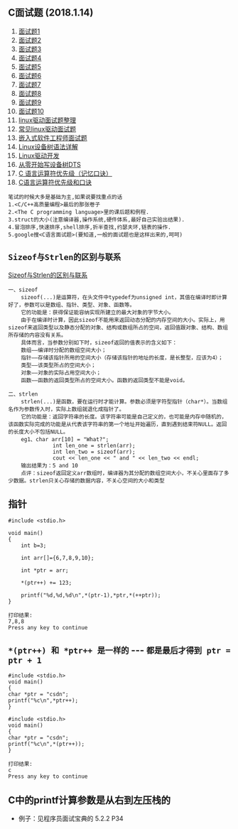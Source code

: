 ## C面试题 (2018.1.14)
1. [面试题1](http://blog.csdn.net/lincoln_2012/article/details/49179503)
2. [面试题2](http://blog.csdn.net/liucong2004/article/details/4210651)
3. [面试题3](http://blog.csdn.net/lostinai/article/details/8729123)
4. [面试题4](http://blog.csdn.net/xww810319/article/details/17785291)
5. [面试题5](http://blog.csdn.net/hkh5730/article/details/14674183)
6. [面试题6](http://blog.csdn.net/hnust_xiehonghao/article/details/17638297)
7. [面试题7](http://blog.csdn.net/qq_30925271/article/details/49312723)
8. [面试题8](http://blog.csdn.net/yishengzhiai005/article/details/50733242)
9. [面试题9](http://blog.csdn.net/myblog_dwh/article/details/26601093)
10. [面试题10](http://blog.csdn.net/jxnu_xiaobing/article/details/12561141)
11. [linux驱动面试题整理](http://blog.csdn.net/lhhero701/article/details/51171948)
12. [常见linux驱动面试题](http://blog.csdn.net/qq_31505483/article/details/75012661)
13. [嵌入式软件工程师面试题](http://blog.csdn.net/u012478275/article/details/51546465)
14. [Linux设备树语法详解](http://www.cnblogs.com/xiaojiang1025/p/6131381.html)
15. [Linux驱动开发](http://www.cnblogs.com/xiaojiang1025/category/918665.html)
16. [从零开始写设备树DTS](http://blog.csdn.net/woshidahuaidan2011/article/details/52948732)
17. [C 语言运算符优先级（记忆口诀）](http://blog.csdn.net/u013630349/article/details/47444939)
18. [C语言运算符优先级和口诀](http://www.cnblogs.com/zhanglong0426/archive/2010/10/06/1844700.html)
 
```
笔试的时候大多是基础为主,如果说要找重点的话
1.<C/C++高质量编程>最后的那张卷子
2.<The C programming language>里的课后题和例程.
3.struct的大小(注意编译器,操作系统,硬件体系,最好自己实验出结果).
4.冒泡排序,快速排序,shell排序,折半查找,约瑟夫环,链表的操作.
5.google搜<C语言面试题>(要知道,一般的面试题也是这样出来的,呵呵)
```

## `Sizeof与Strlen的区别与联系`
[Sizeof与Strlen的区别与联系](http://www.cnblogs.com/carekee/articles/1630789.html)
```
一、sizeof
    sizeof(...)是运算符，在头文件中typedef为unsigned int，其值在编译时即计算好了，参数可以是数组、指针、类型、对象、函数等。
    它的功能是：获得保证能容纳实现所建立的最大对象的字节大小。
    由于在编译时计算，因此sizeof不能用来返回动态分配的内存空间的大小。实际上，用sizeof来返回类型以及静态分配的对象、结构或数组所占的空间，返回值跟对象、结构、数组所存储的内容没有关系。
    具体而言，当参数分别如下时，sizeof返回的值表示的含义如下：
    数组——编译时分配的数组空间大小；
    指针——存储该指针所用的空间大小（存储该指针的地址的长度，是长整型，应该为4）；
    类型——该类型所占的空间大小；
    对象——对象的实际占用空间大小；
    函数——函数的返回类型所占的空间大小。函数的返回类型不能是void。

二、strlen
    strlen(...)是函数，要在运行时才能计算。参数必须是字符型指针（char*）。当数组名作为参数传入时，实际上数组就退化成指针了。
    它的功能是：返回字符串的长度。该字符串可能是自己定义的，也可能是内存中随机的，该函数实际完成的功能是从代表该字符串的第一个地址开始遍历，直到遇到结束符NULL。返回的长度大小不包括NULL。
    eg1、char arr[10] = "What?";
              int len_one = strlen(arr);
              int len_two = sizeof(arr); 
              cout << len_one << " and " << len_two << endl; 
    输出结果为：5 and 10
    点评：sizeof返回定义arr数组时，编译器为其分配的数组空间大小，不关心里面存了多少数据。strlen只关心存储的数据内容，不关心空间的大小和类型
```
## 指针
```
#include <stdio.h>

void main()
{
	int b=3;

	int arr[]={6,7,8,9,10};

	int *ptr = arr;

	*(ptr++) += 123;

	printf("%d,%d,%d\n",*(ptr-1),*ptr,*(++ptr));
}
```
```
打印结果:
7,8,8
Press any key to continue
```
## `*(ptr++) 和 *ptr++ 是一样的` --- `都是最后才得到 ptr = ptr + 1`
```
#include <stdio.h>
void main() 
{ 
char *ptr = "csdn";  
printf("%c\n",*ptr++);
}
```
```
#include <stdio.h>
void main() 
{ 
char *ptr = "csdn"; 
printf("%c\n",*(ptr++)); 
}
```
```
打印结果:
c
Press any key to continue
```
## C中的printf计算参数是从右到左压栈的
* 例子：见程序员面试宝典的 5.2.2 P34